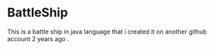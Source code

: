 # BattleShip

This is a battle ship in java language that i created it on another github account 2 years ago .
